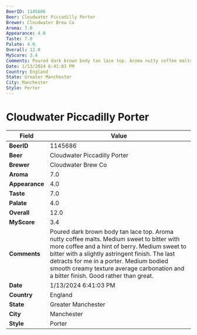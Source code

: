 ```yaml
---
BeerID: 1145686
Beer: Cloudwater Piccadilly Porter
Brewer: Cloudwater Brew Co
Aroma: 7.0
Appearance: 4.0
Taste: 7.0
Palate: 4.0
Overall: 12.0
MyScore: 3.4
Comments: Poured dark brown body tan lace top. Aroma nutty coffee malts. Medium sweet to bitter with more coffee and a hint of berry. Medium sweet to bitter with a slightly astringent finish. The last detracts for me in a porter. Medium bodied smooth creamy texture average carbonation and a bitter finish. Good rather than great.
Date: 1/13/2024 6:41:03 PM
Country: England
State: Greater Manchester
City: Manchester
Style: Porter
---
```


# Cloudwater Piccadilly Porter

| Field         | Value |
|---------------|-------|
| **BeerID** | 1145686 |
| **Beer** | Cloudwater Piccadilly Porter |
| **Brewer** | Cloudwater Brew Co |
| **Aroma** | 7.0 |
| **Appearance** | 4.0 |
| **Taste** | 7.0 |
| **Palate** | 4.0 |
| **Overall** | 12.0 |
| **MyScore** | 3.4 |
| **Comments** | Poured dark brown body tan lace top. Aroma nutty coffee malts. Medium sweet to bitter with more coffee and a hint of berry. Medium sweet to bitter with a slightly astringent finish. The last detracts for me in a porter. Medium bodied smooth creamy texture average carbonation and a bitter finish. Good rather than great. |
| **Date** | 1/13/2024 6:41:03 PM |
| **Country** | England |
| **State** | Greater Manchester |
| **City** | Manchester |
| **Style** | Porter |
